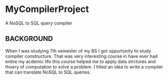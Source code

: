 # MyCompilerProject
A NoSQL to SQL query compiler
## BACKGROUND
When I was studying 7th semester of my BS I got oppurtunity to study compiler constructure. That was very interesting course in have ever had entire my acdemic life this course helped me to apply data strctures and thoery of computation to solve a problem. I hited an idea to write a compiler that can translate NoSQL to SQL queries. 

